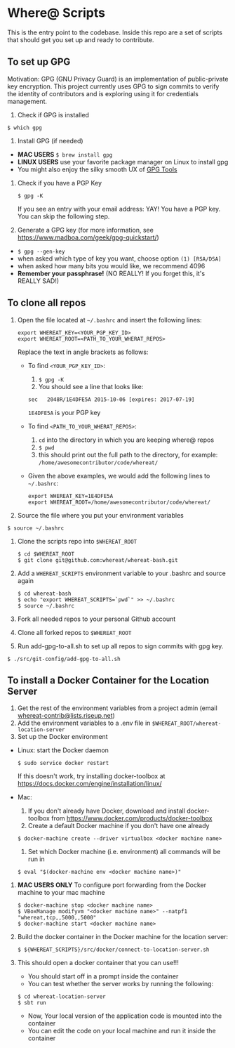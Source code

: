 # Where@ Scripts

This is the entry point to the codebase. Inside this repo are a set of scripts that should get you set up and ready to contribute.

## To set up GPG

Motivation: GPG (GNU Privacy Guard) is an implementation of public-private key encryption. This project currently uses GPG to sign commits to verify the identity of contributors and is exploring using it for credentials management.

1. Check if GPG is installed
    
  `$ which gpg`
1. Install GPG (if needed)
  - **MAC USERS** `$ brew install gpg`
  - **LINUX USERS** use your favorite package manager on Linux to install gpg
  - You might also enjoy the silky smooth UX of [GPG Tools](https://gpgtools.org/)
1. Check if you have a PGP Key
  
   `$ gpg -K`

   If you see an entry with your email address: YAY! You have a PGP key. You can skip the following step.
1. Generate a GPG key (for more information, see https://www.madboa.com/geek/gpg-quickstart/)
  - `$ gpg --gen-key`
  - when asked which type of key you want, choose option `(1) [RSA/DSA]`
  - when asked how many bits you would like, we recommend 4096
  - __Remember your passphrase!__ (NO REALLY! If you forget this, it's REALLY SAD!)

## To clone all repos

1. Open the file located at `~/.bashrc` and insert the following lines:
   
   ```
   export WHEREAT_KEY=<YOUR_PGP_KEY_ID>
   export WHEREAT_ROOT=<PATH_TO_YOUR_WHERAT_REPOS>
   ```
    Replace the text in angle brackets as follows:
   * To find `<YOUR_PGP_KEY_ID>`:
      1. `$ gpg -K`
      1. You should see a line that looks like:

        ```
        sec   2048R/1E4DFE5A 2015-10-06 [expires: 2017-07-19]
        ```

        `1E4DFE5A` is your PGP key
    * To find `<PATH_TO_YOUR_WHERAT_REPOS>`:
      1. `cd` into the directory in which you are keeping where@ repos
      1. `$ pwd`
      1. this should print out the full path to the directory, for example:
         `/home/awesomecontributor/code/whereat/`
    * Given the above examples, we would add the following lines to `~/.bashrc`:

      ```
      export WHEREAT_KEY=1E4DFE5A
      export WHEREAT_ROOT=/home/awesomecontributor/code/whereat/
      ```
1. Source the file where you put your environment variables
   
  `$ source ~/.bashrc`
1. Clone the scripts repo into `$WHEREAT_ROOT`
  
   ```
   $ cd $WHEREAT_ROOT
   $ git clone git@github.com:whereat/whereat-bash.git
   ```
1. Add a `WHEREAT_SCRIPTS` environment variable to your .bashrc and source again

   ```
   $ cd whereat-bash
   $ echo "export WHEREAT_SCRIPTS=`pwd`" >> ~/.bashrc
   $ source ~/.bashrc
   ```

1. Fork all needed repos to your personal Github account 
1. Clone all forked repos to `$WHEREAT_ROOT`
1. Run add-gpg-to-all.sh to set up all repos to sign commits with gpg key.
    
  `$ ./src/git-config/add-gpg-to-all.sh`

## To install a Docker Container for the Location Server

1. Get the rest of the environment variables from a project admin (email whereat-contrib@lists.riseup.net)
1. Add the environment variables to a .env file in `$WHEREAT_ROOT/whereat-location-server`
1. Set up the Docker environment
  - Linux: start the Docker daemon
  
    `$ sudo service docker restart`
    
    If this doesn't work, try installing docker-toolbox at https://docs.docker.com/engine/installation/linux/
  - Mac:
    1. If you don't already have Docker, download and install docker-toolbox from https://www.docker.com/products/docker-toolbox
    1. Create a default Docker machine if you don't have one already
      
      `$ docker-machine create --driver virtualbox <docker machine name>`
    1. Set which Docker machine (i.e. environment) all commands will be run in
      
      `$ eval "$(docker-machine env <docker machine name>)"`
1. **MAC USERS ONLY** To configure port forwarding from the Docker machine to your mac machine
    
    ```
    $ docker-machine stop <docker machine name>
    $ VBoxManage modifyvm "<docker machine name>" --natpf1 "whereat,tcp,,5000,,5000"
    $ docker-machine start <docker machine name>
    ```
1. Build the docker container in the Docker machine for the location server:

   `$ ${WHEREAT_SCRIPTS}/src/docker/connect-to-location-server.sh`
1. This should open a docker container that you can use!!!
   * You should start off in a prompt inside the container
   * You can test whether the server works by running the following:
   ```
   $ cd whereat-location-server
   $ sbt run
   ```
   * Now, Your local version of the application code is mounted into the container
   * You can edit the code on your local machine and run it inside the container
